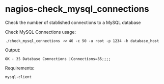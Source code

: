 # nagios-check_mysql_connections
Check the number of stablished connections to a MySQL database

Check MySQL Connections usage: 
```
./check_mysql_connections -w 40 -c 50 -u root -p 1234 -h database_host
```
Output: 
```
OK - 35 Database Connections |Connections=35;;;;
```
Requirements:
```
mysql-client
```
